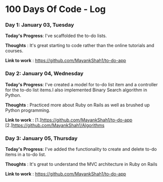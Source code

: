 # 100 Days Of Code - Log

### Day 1: January 03, Tuesday

**Today's Progress**: I've scaffolded the to-do lists.

**Thoughts** : It's great starting to code rather than the online tutorials and courses.

**Link to work** : https://github.com/MayankShah1/to-do-app

### Day 2: January 04, Wednesday

**Today's Progress**: I've created a model for to-do list item and a controller for the to-do list items.I also implemented Binary Search algorithm in Python.

**Thoughts** : Practiced more about Ruby on Rails as well as brushed up Python programming.

**Link to work** : 
[1.]https://github.com/MayankShah1/to-do-app
[2.]https://github.com/MayankShah1/Algorithms

### Day 3: January 05, Thursday

**Today's Progress**: I've added the functionality to create and delete to-do items in a to-do list.

**Thoughts** : It's great to understand the MVC architecture in Ruby on Rails

**Link to work** : https://github.com/MayankShah1/to-do-app
